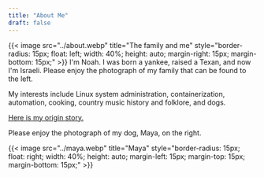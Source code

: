 ```yaml
---
title: "About Me"
draft: false
---
```

{{< image src="../about.webp" title="The family and me" style="border-radius: 15px; float: left; width: 40%; height: auto; margin-right: 15px; margin-bottom: 15px;" >}}
I'm Noah. I was born a yankee, raised a Texan, and now I'm  Israeli. Please enjoy the photograph of my family that can be found to the left.

My interests include Linux system administration, containerization, automation, cooking, country music history and folklore, and dogs.

[Here is my origin story.](https://web.archive.org/web/20220108183728/https://www.reddit.com/r/fifthworldproblems/comments/ur1zc/i_am_an_intergalatic_space_mule_i_unwittingly/)

Please enjoy the photograph of my dog, Maya, on the right.

{{< image src="../maya.webp" title="Maya" style="border-radius: 15px; float: right; width: 40%; height: auto; margin-left: 15px; margin-top: 15px; margin-bottom: 15px;" >}}
